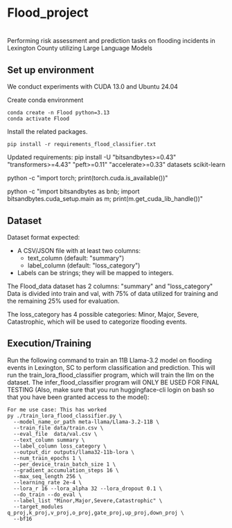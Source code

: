 # Flood_project

<div align="center">
  
# 

</div>Performing risk assessment and prediction tasks on flooding incidents in Lexington County utilizing Large Language Models

## Set up environment
We conduct experiments with CUDA 13.0 and Ubuntu 24.04

Create conda environment
```
conda create -n Flood python=3.13
conda activate Flood
```
Install the related packages.
```
pip install -r requirements_flood_classifier.txt
```
Updated requirements: pip install -U "bitsandbytes>=0.43" "transformers>=4.43" "peft>=0.11" "accelerate>=0.33" datasets scikit-learn

python -c "import torch; print(torch.cuda.is_available())" 

python -c "import bitsandbytes as bnb; import bitsandbytes.cuda_setup.main as m; print(m.get_cuda_lib_handle())"

## Dataset
Dataset format expected:
- A CSV/JSON file with at least two columns:
  * text_column (default: "summary")
  * label_column (default: "loss_category")
- Labels can be strings; they will be mapped to integers.

The Flood_data dataset has 2 columns: "summary" and "loss_category"
Data is divided into train and val, with 75% of data utilized for training and the remaining 25% used for evaluation. 

The loss_category has 4 possible categories: Minor, Major, Severe, Catastrophic, which will be used to categorize flooding events.

## Execution/Training
Run the following command to train an 11B Llama-3.2 model on flooding events in Lexington, SC to perform classification and prediction. This will run the train_lora_flood_classifier program, which will train the llm on the dataset. The infer_flood_classifier program will ONLY BE USED FOR FINAL TESTING (Also, make sure that you run huggingface-cli login on bash so that you have been granted access to the model): 
```
For me use case: This has worked
py ./train_lora_flood_classifier.py \
  --model_name_or_path meta-llama/Llama-3.2-11B \
  --train_file data/train.csv \
  --eval_file  data/val.csv \
  --text_column summary \
  --label_column loss_category \
  --output_dir outputs/llama32-11b-lora \
  --num_train_epochs 1 \
  --per_device_train_batch_size 1 \
  --gradient_accumulation_steps 16 \
  --max_seq_length 256 \
  --learning_rate 2e-4 \
  --lora_r 16 --lora_alpha 32 --lora_dropout 0.1 \
  --do_train --do_eval \
  --label_list "Minor,Major,Severe,Catastrophic" \
  --target_modules q_proj,k_proj,v_proj,o_proj,gate_proj,up_proj,down_proj \
  --bf16


